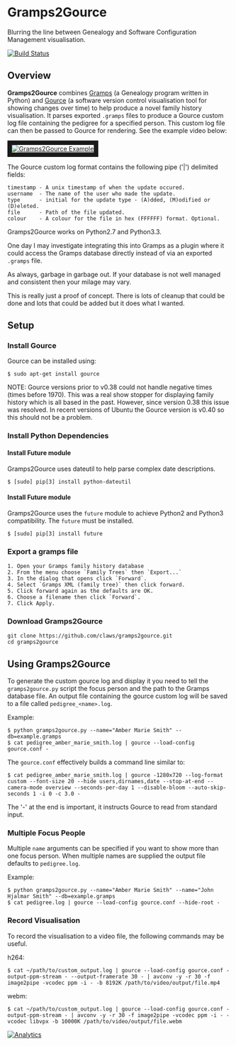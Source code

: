 # Gramps2Gource

Blurring the line between Genealogy and Software Configuration Management visualisation.

[![Build Status](https://travis-ci.org/claws/gramps2gource.png?branch=master)](https://travis-ci.org/claws/gramps2gource)

## Overview

**Gramps2Gource** combines [Gramps](http://gramps-project.org/) (a Genealogy program written in Python) and [Gource](https://code.google.com/p/gource/) (a software version control visualisation tool for showing  changes over time) to help produce a novel family history visualisation. It parses exported `.gramps` files to produce a Gource custom log file containing the pedigree for a specified person. This custom log file can then be passed to Gource for rendering. See the example video below:

<a href="http://www.youtube.com/watch?feature=player_embedded&v=sPtTTv6d0s8
" target="_blank"><img src="http://i1.ytimg.com/vi/sPtTTv6d0s8/mqdefault.jpg"
alt="Gramps2Gource Example" border="10" /></a>


The Gource custom log format contains the following pipe ('|') delimited fields:

    timestamp - A unix timestamp of when the update occured.
    username  - The name of the user who made the update.
    type      - initial for the update type - (A)dded, (M)odified or (D)eleted.
    file      - Path of the file updated.
    colour    - A colour for the file in hex (FFFFFF) format. Optional.

Gramps2Gource works on Python2.7 and Python3.3.

One day I may investigate integrating this into Gramps as a plugin where it could access the Gramps database directly instead of via an exported `.gramps` file.

As always, garbage in garbage out. If your database is not well managed and consistent then your milage may vary.

This is really just a proof of concept. There is lots of cleanup that could be done and lots that could be added but it does what I wanted.

## Setup

### Install Gource

Gource can be installed using:

    $ sudo apt-get install gource

NOTE: Gource versions prior to v0.38 could not handle negative times (times before 1970). This was a real show stopper for displaying family history which is all based in the past. However, since version 0.38 this issue was resolved. In recent versions of Ubuntu the Gource version is v0.40 so this should not be a problem.

### Install Python Dependencies

#### Install Future module

Gramps2Gource uses dateutil to help parse complex date descriptions.

    $ [sudo] pip[3] install python-dateutil

#### Install Future module

Gramps2Gource uses the `future` module to achieve Python2 and Python3 compatibility. The `future` must be installed.

    $ [sudo] pip[3] install future

### Export a gramps file

    1. Open your Gramps family history database
    2. From the menu choose `Family Trees` then `Export...`
    3. In the dialog that opens click `Forward`.
    4. Select `Gramps XML (family tree)` then click forward.
    5. Click forward again as the defaults are OK.
    6. Choose a filename then click `Forward`.
    7. Click Apply.

### Download Gramps2Gource

	git clone https://github.com/claws/gramps2gource.git
	cd gramps2gource


## Using Gramps2Gource

To generate the custom gource log and display it you need to tell the `gramps2gource.py` script the focus person and the path to the Gramps database file. An output file containing the gource custom log will be saved to a file called `pedigree_<name>.log`.

Example:

    $ python gramps2gource.py --name="Amber Marie Smith" --db=example.gramps
    $ cat pedigree_amber_marie_smith.log | gource --load-config gource.conf -

The `gource.conf` effectively builds a command line similar to:

    $ cat pedigree_amber_marie_smith.log | gource -1280x720 --log-format custom --font-size 20 --hide users,dirnames,date --stop-at-end --camera-mode overview --seconds-per-day 1 --disable-bloom --auto-skip-seconds 1 -i 0 -c 3.0 -

The '-' at the end is important, it instructs Gource to read from standard input.


### Multiple Focus People

Multiple `name` arguments can be specified if you want to show more than one focus person. When multiple names are supplied the output file defaults to `pedigree.log`.

Example:

    $ python gramps2gource.py --name="Amber Marie Smith" --name="John Hjalmar Smith" --db=example.gramps
    $ cat pedigree.log | gource --load-config gource.conf --hide-root -



### Record Visualisation

To record the visualisation to a video file, the following commands may be useful.

h264:

    $ cat ~/path/to/custom_output.log | gource --load-config gource.conf -output-ppm-stream - --output-framerate 30 - | avconv -y -r 30 -f image2pipe -vcodec ppm -i - -b 8192K /path/to/video/output/file.mp4

webm:

    $ cat ~/path/to/custom_output.log | gource --load-config gource.conf -output-ppm-stream - | avconv -y -r 30 -f image2pipe -vcodec ppm -i - -vcodec libvpx -b 10000K /path/to/video/output/file.webm

[![Analytics](https://ga-beacon.appspot.com/UA-29867375-2/gramps2gource/readme?pixel)](https://github.com/claws/gramps2gource)
